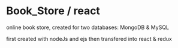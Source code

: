 # Book_Store / react
online book store, created for two databases: MongoDB &amp; MySQL

first created with nodeJs and ejs then transfered into react &amp; redux

